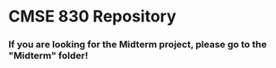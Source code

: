 # CMSE 830 Repository
### If you are looking for the Midterm project, please go to the "Midterm" folder!